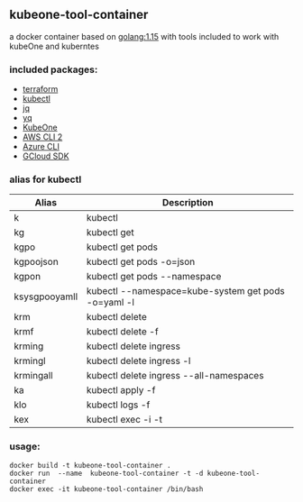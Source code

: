 ## kubeone-tool-container

a docker container based on [golang:1.15](https://hub.docker.com/_/golang) with tools included to work with kubeOne and kuberntes

### included packages:

- [terraform](https://www.terraform.io/)
- [kubectl](https://kubernetes.io/docs/reference/kubectl/overview/)
- [jq](https://stedolan.github.io/jq/)
- [yq](https://mikefarah.gitbook.io/yq/)
- [KubeOne](https://docs.kubermatic.com/kubeone)
- [AWS CLI 2](https://docs.aws.amazon.com/cli/latest/userguide/install-cliv2.html)
- [Azure CLI](https://docs.microsoft.com/en-us/cli/azure/?view=azure-cli-latest)
- [GCloud SDK](https://cloud.google.com/sdk/docs)

### alias for kubectl
Alias|Description
---|---
k | kubectl
kg | kubectl get
kgpo | kubectl get pods
kgpoojson | kubectl get pods -o=json
kgpon | kubectl get pods --namespace
ksysgpooyamll | kubectl --namespace=kube-system get pods -o=yaml -l
krm | kubectl delete
krmf | kubectl delete -f
krming | kubectl delete ingress
krmingl | kubectl delete ingress -l
krmingall | kubectl delete ingress --all-namespaces
ka | kubectl apply -f
klo | kubectl logs -f
kex | kubectl exec -i -t

### usage:

```
docker build -t kubeone-tool-container .
docker run  --name  kubeone-tool-container -t -d kubeone-tool-container
docker exec -it kubeone-tool-container /bin/bash
```
